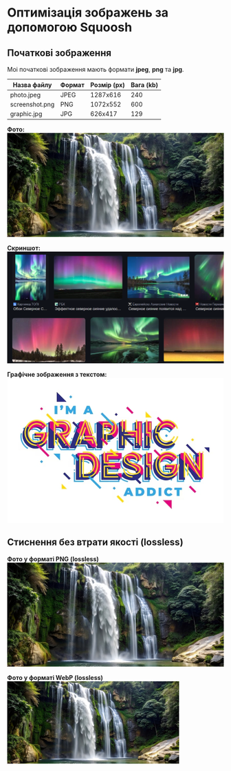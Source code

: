 # Оптимізація зображень за допомогою Squoosh
## Початкові зображення
Моі початкові зображення мають формати **jpeg**, **png** та **jpg**.

| Назва файлу | Формат | Розмір (px) | Вага (kb) |
|-------------|--------|------------|----------|
| photo.jpeg | JPEG | 1287x616 | 240 |
| screenshot.png | PNG | 1072x552 | 600 |
| graphic.jpg | JPG | 626x417 | 129 |

**Фото:**  
![Оригінал](images/photo/photo.jpeg)  

**Скриншот:**  
![Скриншот](images/screenshot/screenshot.png)  

**Графічне зображення з текстом:**  
![Графічне зображення з текстом](images/GI/graphic.jpg)  


## Стиснення без втрати якості (lossless)
**Фото у форматі PNG (lossless)**
![Фото](images/photo/photo_lossless.png)

**Фото у форматі WebP (lossless)**
<img src="images/photo/photo_lossless.webp" alt="Фото у форматі WebP (lossless)" width="400">
